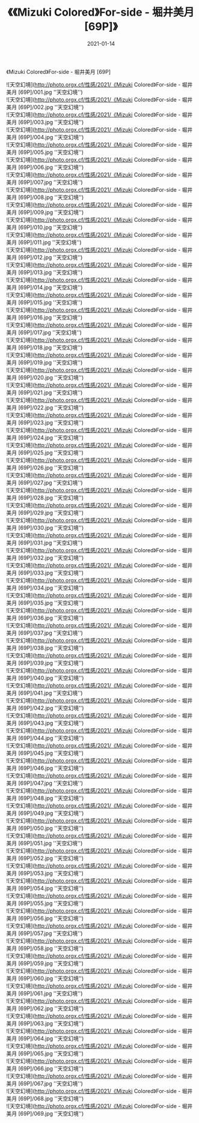 ﻿---
layout: post
title:  《《Mizuki Colored》For-side - 堀井美月 [69P]》
date:   2021-01-14
img: http://photo.orgx.cf/性感/2021/《Mizuki Colored》For-side - 堀井美月 [69P]/000.jpg
tags: [美女, 性感, 泳衣]
---

《Mizuki Colored》For-side - 堀井美月 [69P]



![天空幻境](http://photo.orgx.cf/性感/2021/《Mizuki Colored》For-side - 堀井美月 [69P]/001.jpg ''天空幻境'') <br>
![天空幻境](http://photo.orgx.cf/性感/2021/《Mizuki Colored》For-side - 堀井美月 [69P]/002.jpg ''天空幻境'') <br>
![天空幻境](http://photo.orgx.cf/性感/2021/《Mizuki Colored》For-side - 堀井美月 [69P]/003.jpg ''天空幻境'') <br>
![天空幻境](http://photo.orgx.cf/性感/2021/《Mizuki Colored》For-side - 堀井美月 [69P]/004.jpg ''天空幻境'') <br>
![天空幻境](http://photo.orgx.cf/性感/2021/《Mizuki Colored》For-side - 堀井美月 [69P]/005.jpg ''天空幻境'') <br>
![天空幻境](http://photo.orgx.cf/性感/2021/《Mizuki Colored》For-side - 堀井美月 [69P]/006.jpg ''天空幻境'') <br>
![天空幻境](http://photo.orgx.cf/性感/2021/《Mizuki Colored》For-side - 堀井美月 [69P]/007.jpg ''天空幻境'') <br>
![天空幻境](http://photo.orgx.cf/性感/2021/《Mizuki Colored》For-side - 堀井美月 [69P]/008.jpg ''天空幻境'') <br>
![天空幻境](http://photo.orgx.cf/性感/2021/《Mizuki Colored》For-side - 堀井美月 [69P]/009.jpg ''天空幻境'') <br>
![天空幻境](http://photo.orgx.cf/性感/2021/《Mizuki Colored》For-side - 堀井美月 [69P]/010.jpg ''天空幻境'') <br>
![天空幻境](http://photo.orgx.cf/性感/2021/《Mizuki Colored》For-side - 堀井美月 [69P]/011.jpg ''天空幻境'') <br>
![天空幻境](http://photo.orgx.cf/性感/2021/《Mizuki Colored》For-side - 堀井美月 [69P]/012.jpg ''天空幻境'') <br>
![天空幻境](http://photo.orgx.cf/性感/2021/《Mizuki Colored》For-side - 堀井美月 [69P]/013.jpg ''天空幻境'') <br>
![天空幻境](http://photo.orgx.cf/性感/2021/《Mizuki Colored》For-side - 堀井美月 [69P]/014.jpg ''天空幻境'') <br>
![天空幻境](http://photo.orgx.cf/性感/2021/《Mizuki Colored》For-side - 堀井美月 [69P]/015.jpg ''天空幻境'') <br>
![天空幻境](http://photo.orgx.cf/性感/2021/《Mizuki Colored》For-side - 堀井美月 [69P]/016.jpg ''天空幻境'') <br>
![天空幻境](http://photo.orgx.cf/性感/2021/《Mizuki Colored》For-side - 堀井美月 [69P]/017.jpg ''天空幻境'') <br>
![天空幻境](http://photo.orgx.cf/性感/2021/《Mizuki Colored》For-side - 堀井美月 [69P]/018.jpg ''天空幻境'') <br>
![天空幻境](http://photo.orgx.cf/性感/2021/《Mizuki Colored》For-side - 堀井美月 [69P]/019.jpg ''天空幻境'') <br>
![天空幻境](http://photo.orgx.cf/性感/2021/《Mizuki Colored》For-side - 堀井美月 [69P]/020.jpg ''天空幻境'') <br>
![天空幻境](http://photo.orgx.cf/性感/2021/《Mizuki Colored》For-side - 堀井美月 [69P]/021.jpg ''天空幻境'') <br>
![天空幻境](http://photo.orgx.cf/性感/2021/《Mizuki Colored》For-side - 堀井美月 [69P]/022.jpg ''天空幻境'') <br>
![天空幻境](http://photo.orgx.cf/性感/2021/《Mizuki Colored》For-side - 堀井美月 [69P]/023.jpg ''天空幻境'') <br>
![天空幻境](http://photo.orgx.cf/性感/2021/《Mizuki Colored》For-side - 堀井美月 [69P]/024.jpg ''天空幻境'') <br>
![天空幻境](http://photo.orgx.cf/性感/2021/《Mizuki Colored》For-side - 堀井美月 [69P]/025.jpg ''天空幻境'') <br>
![天空幻境](http://photo.orgx.cf/性感/2021/《Mizuki Colored》For-side - 堀井美月 [69P]/026.jpg ''天空幻境'') <br>
![天空幻境](http://photo.orgx.cf/性感/2021/《Mizuki Colored》For-side - 堀井美月 [69P]/027.jpg ''天空幻境'') <br>
![天空幻境](http://photo.orgx.cf/性感/2021/《Mizuki Colored》For-side - 堀井美月 [69P]/028.jpg ''天空幻境'') <br>
![天空幻境](http://photo.orgx.cf/性感/2021/《Mizuki Colored》For-side - 堀井美月 [69P]/029.jpg ''天空幻境'') <br>
![天空幻境](http://photo.orgx.cf/性感/2021/《Mizuki Colored》For-side - 堀井美月 [69P]/030.jpg ''天空幻境'') <br>
![天空幻境](http://photo.orgx.cf/性感/2021/《Mizuki Colored》For-side - 堀井美月 [69P]/031.jpg ''天空幻境'') <br>
![天空幻境](http://photo.orgx.cf/性感/2021/《Mizuki Colored》For-side - 堀井美月 [69P]/032.jpg ''天空幻境'') <br>
![天空幻境](http://photo.orgx.cf/性感/2021/《Mizuki Colored》For-side - 堀井美月 [69P]/033.jpg ''天空幻境'') <br>
![天空幻境](http://photo.orgx.cf/性感/2021/《Mizuki Colored》For-side - 堀井美月 [69P]/034.jpg ''天空幻境'') <br>
![天空幻境](http://photo.orgx.cf/性感/2021/《Mizuki Colored》For-side - 堀井美月 [69P]/035.jpg ''天空幻境'') <br>
![天空幻境](http://photo.orgx.cf/性感/2021/《Mizuki Colored》For-side - 堀井美月 [69P]/036.jpg ''天空幻境'') <br>
![天空幻境](http://photo.orgx.cf/性感/2021/《Mizuki Colored》For-side - 堀井美月 [69P]/037.jpg ''天空幻境'') <br>
![天空幻境](http://photo.orgx.cf/性感/2021/《Mizuki Colored》For-side - 堀井美月 [69P]/038.jpg ''天空幻境'') <br>
![天空幻境](http://photo.orgx.cf/性感/2021/《Mizuki Colored》For-side - 堀井美月 [69P]/039.jpg ''天空幻境'') <br>
![天空幻境](http://photo.orgx.cf/性感/2021/《Mizuki Colored》For-side - 堀井美月 [69P]/040.jpg ''天空幻境'') <br>
![天空幻境](http://photo.orgx.cf/性感/2021/《Mizuki Colored》For-side - 堀井美月 [69P]/041.jpg ''天空幻境'') <br>
![天空幻境](http://photo.orgx.cf/性感/2021/《Mizuki Colored》For-side - 堀井美月 [69P]/042.jpg ''天空幻境'') <br>
![天空幻境](http://photo.orgx.cf/性感/2021/《Mizuki Colored》For-side - 堀井美月 [69P]/043.jpg ''天空幻境'') <br>
![天空幻境](http://photo.orgx.cf/性感/2021/《Mizuki Colored》For-side - 堀井美月 [69P]/044.jpg ''天空幻境'') <br>
![天空幻境](http://photo.orgx.cf/性感/2021/《Mizuki Colored》For-side - 堀井美月 [69P]/045.jpg ''天空幻境'') <br>
![天空幻境](http://photo.orgx.cf/性感/2021/《Mizuki Colored》For-side - 堀井美月 [69P]/046.jpg ''天空幻境'') <br>
![天空幻境](http://photo.orgx.cf/性感/2021/《Mizuki Colored》For-side - 堀井美月 [69P]/047.jpg ''天空幻境'') <br>
![天空幻境](http://photo.orgx.cf/性感/2021/《Mizuki Colored》For-side - 堀井美月 [69P]/048.jpg ''天空幻境'') <br>
![天空幻境](http://photo.orgx.cf/性感/2021/《Mizuki Colored》For-side - 堀井美月 [69P]/049.jpg ''天空幻境'') <br>
![天空幻境](http://photo.orgx.cf/性感/2021/《Mizuki Colored》For-side - 堀井美月 [69P]/050.jpg ''天空幻境'') <br>
![天空幻境](http://photo.orgx.cf/性感/2021/《Mizuki Colored》For-side - 堀井美月 [69P]/051.jpg ''天空幻境'') <br>
![天空幻境](http://photo.orgx.cf/性感/2021/《Mizuki Colored》For-side - 堀井美月 [69P]/052.jpg ''天空幻境'') <br>
![天空幻境](http://photo.orgx.cf/性感/2021/《Mizuki Colored》For-side - 堀井美月 [69P]/053.jpg ''天空幻境'') <br>
![天空幻境](http://photo.orgx.cf/性感/2021/《Mizuki Colored》For-side - 堀井美月 [69P]/054.jpg ''天空幻境'') <br>
![天空幻境](http://photo.orgx.cf/性感/2021/《Mizuki Colored》For-side - 堀井美月 [69P]/055.jpg ''天空幻境'') <br>
![天空幻境](http://photo.orgx.cf/性感/2021/《Mizuki Colored》For-side - 堀井美月 [69P]/056.jpg ''天空幻境'') <br>
![天空幻境](http://photo.orgx.cf/性感/2021/《Mizuki Colored》For-side - 堀井美月 [69P]/057.jpg ''天空幻境'') <br>
![天空幻境](http://photo.orgx.cf/性感/2021/《Mizuki Colored》For-side - 堀井美月 [69P]/058.jpg ''天空幻境'') <br>
![天空幻境](http://photo.orgx.cf/性感/2021/《Mizuki Colored》For-side - 堀井美月 [69P]/059.jpg ''天空幻境'') <br>
![天空幻境](http://photo.orgx.cf/性感/2021/《Mizuki Colored》For-side - 堀井美月 [69P]/060.jpg ''天空幻境'') <br>
![天空幻境](http://photo.orgx.cf/性感/2021/《Mizuki Colored》For-side - 堀井美月 [69P]/061.jpg ''天空幻境'') <br>
![天空幻境](http://photo.orgx.cf/性感/2021/《Mizuki Colored》For-side - 堀井美月 [69P]/062.jpg ''天空幻境'') <br>
![天空幻境](http://photo.orgx.cf/性感/2021/《Mizuki Colored》For-side - 堀井美月 [69P]/063.jpg ''天空幻境'') <br>
![天空幻境](http://photo.orgx.cf/性感/2021/《Mizuki Colored》For-side - 堀井美月 [69P]/064.jpg ''天空幻境'') <br>
![天空幻境](http://photo.orgx.cf/性感/2021/《Mizuki Colored》For-side - 堀井美月 [69P]/065.jpg ''天空幻境'') <br>
![天空幻境](http://photo.orgx.cf/性感/2021/《Mizuki Colored》For-side - 堀井美月 [69P]/066.jpg ''天空幻境'') <br>
![天空幻境](http://photo.orgx.cf/性感/2021/《Mizuki Colored》For-side - 堀井美月 [69P]/067.jpg ''天空幻境'') <br>
![天空幻境](http://photo.orgx.cf/性感/2021/《Mizuki Colored》For-side - 堀井美月 [69P]/068.jpg ''天空幻境'') <br>
![天空幻境](http://photo.orgx.cf/性感/2021/《Mizuki Colored》For-side - 堀井美月 [69P]/069.jpg ''天空幻境'') <br>